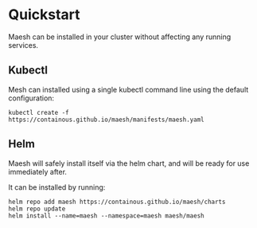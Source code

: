 # Quickstart

Maesh can be installed in your cluster without affecting any running services.

## Kubectl

Mesh can installed using a single kubectl command line using the default configuration: 

```shell
kubectl create -f https://containous.github.io/maesh/manifests/maesh.yaml
```

## Helm

Maesh will safely install itself via the helm chart, and will be ready for use immediately after.

It can be installed by running:

```shell
helm repo add maesh https://containous.github.io/maesh/charts
helm repo update
helm install --name=maesh --namespace=maesh maesh/maesh
```
